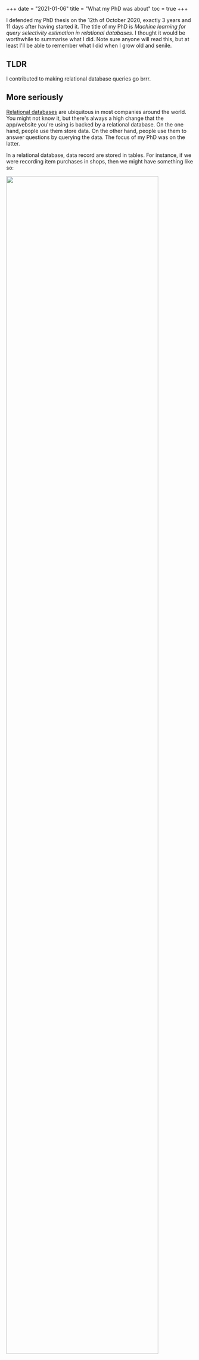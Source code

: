 +++
date = "2021-01-06"
title = "What my PhD was about"
toc = true
+++

I defended my PhD thesis on the 12th of October 2020, exactly 3 years and 11 days after having started it. The title of my PhD is *Machine learning for query selectivity estimation in relational databases*. I thought it would be worthwhile to summarise what I did. Note sure anyone will read this, but at least I'll be able to remember what I did when I grow old and senile.

## TLDR

I contributed to making relational database queries go brrr.

## More seriously

[Relational databases](https://www.wikiwand.com/en/Relational_database) are ubiquitous in most companies around the world. You might not know it, but there's always a high change that the app/website you're using is backed by a relational database. On the one hand, people use them store data. On the other hand, people use them to answer questions by querying the data. The focus of my PhD was on the latter.

In a relational database, data record are stored in tables. For instance, if we were recording item purchases in shops, then we might have something like so:

<p>
<img src="/img/blog/phd-about/relation.svg" width="90%">
</p>

Typically, relations are [normalised](https://www.wikiwand.com/en/Database_normalization). Essentially, this means that the data isn't stored in a single relation. The data is instead scattered across multiple relations. References are used to associates rows with each other. In the above case, we can split the relation into three so-called "dimension tables" and one "fact table".

<p>
<img src="/img/blog/phd-about/relations.svg" width="90%">
</p>

Normalisation has a lot of benefits, one of them being that it avoids redundancies. However, as I will try to make evident throughout this post, analysing data that is scattered across relations is a pain in the neck. Indeed, the tools that statisticians have at their disposal are typically made to process data that belongs to a single relation/entity. Of course, the data from the subrelations, can be joined back together, but this is a costly operation that is avoided at all cost in certain situations.

As I mentionned, the focus of my PhD was on the querying aspect of databases. Users issue queries to the database via an interrogation language, which in 99% of cases is some flavor of [SQL](https://www.wikiwand.com/fr/Structured_Query_Language). For example, the following query can be used to count the number of meatball purchases that were made by blond Swedes in Ikea stores:

```sql
SELECT COUNT(*)

-- Relations
FROM customers, shops, items, purchases

-- Joins
WHERE purchases.customer = customers.id
    AND purchases.shop = shops.id
    AND purchases.item = items.id

-- Filters
AND customers.nationality = 'Swedish'
    AND customers.hair = 'Blond'
    AND items.name = 'Meatballs'
    AND shops.name = 'Ikea'
```

Note that a lot of users also use [ORM](https://www.wikiwand.com/en/Object%E2%90%93relational_mapping)s, which translate logic that is written in a given object-oriented programming language into SQL. Also note that by user I'm not just referring to human brings that breath and go to the toilet; indeed a lot of database systems are typically interacted with via other computer systems that are controlled by more human-friendly interfaces. Anyway, what matters is that **databases are queried via a declarative language, namely SQL**. You tell the database *what* you want, but not *how* to retrieve it. The database will handle all the details for you and just spit our the result, which is wonderful when you think about it.

From an outside perspective, databases are simple: you query them and they produce a result. In fact, all the complexity of manipulating the data is delegated to the database. The database's goal is to take your SQL query and convert it into a sequence of steps that it will in order to answer the query. To be precise, the database is divided into different modules that handle different parts of this process. For instance, the *query compiler* is in charge of translating the SQL query into a sequence of instructions, whilst the *query executor* is responsible for running said instructions. Of course, all this has to happen as fast as possible in order to satisfy the user. Satisfation is typically defined via an [SLA](https://www.wikiwand.com/en/Service-level_agreement) when the database is managed by a cloud provider.

The query compiler outputs a *query execution plan* (QEP for short). A QEP is a sequence of operations that have to be executed by the query executor in order to answer the associated SQL query. A QEP is a tree, where each node is an operator (such as a `JOIN` or a `WHERE`). Each leaf node represents a relation (such as `customers`, `shops`, etc.). The problem is that there a lot of QEPs that can answer a given query. In other words, there are many different ways to organise a sequence of operations in order to answer the same SQL query. The goal, as you might expect, is to find the fastest QEP. Indeed, the running times of the QEPs can (widely) vary. For instance, the three following QEPs all answer the same query, they just arrange the necessary operations in a different order:

<p>
<img src="/img/blog/phd-about/plan_1.svg" width="90%">
</p>

<p>
<img src="/img/blog/phd-about/plan_2.svg" width="90%">
</p>

<p>
<img src="/img/blog/phd-about/plan_3.svg" width="90%">
</p>

What changed between each of the above QEPs is the order in which the relations are joined with each other. This might seem harmless to the unnitiated eye, but in practice it can make the different between making a query run in 1 second or 1 hour. To summarise:

1. A user issues an SQL query to a database.
2. Each query can be answered with many different query execution plans.
3. The query optimiser searches for the fastest execution plan.
4. The best plan is executed, the results are returned to the user.

The query optimiser searches for the best QEP by enumerating all the ones that are possible. The query optimiser is full of heuristics that it uses to discard candidates QEPs that it knows have no chance of being the best QEP. For instance, it only considers QEPs that "push-down" the `WHERE` as low as possible in the QEP. This process is called [logical optimisation](http://mlwiki.org/index.php/Logical_Query_Plan_Optimization). It's a low hanging fruit that is used in every serious query optimiser (for instance see bullet 4 of this [piece of documention](https://aws.amazon.com/fr/blogs/big-data/amazon-redshift-federated-query-best-practices-and-performance-considerations/) from Amazon Redshift, as well as the [Apache Calcite paper](https://arxiv.org/pdf/1802.10233.pdf)).

Once the query optimiser has enumerated a list of candidate QEPs, it has to pick the one which it thinks will perform best by determining the time they will take. The problem is that executing a QEP is the only way to determine the exact time said QEP will take. Alas, executing a QEP in order to determine its running time defeats the purpose of our endeavour. Indeed, we want to determine the best QEP *without* having to execute it. The only way to proceed is to guess the running time by analysing the structure of the QEP. This is called **cost modeling**.

## Cost modeling

The query optimiser delegates the task of determining the cost of a QEP to the cost model. In other words, the cost model is a submodule of the query optimisation module, as is shown in the following diagram which represents the lifetime of an SQL query.

<p>
<img src="/img/blog/phd-about/query_lifetime.svg" width="90%">
</p>

The cost model takes as input a QEP and attempts to determine its cost. Note that cost is a loose term. Essentially, its just a number that in an ideal world is strongly correlated with the running time. It doesn't matter to get it exactly right, what matters is to have a reliable way to rank QEPs according to their cost.

Due to the fact that a QEP is a tree of operators, its cost is the sum of the costs of its operators. An operator refers to an SQL statement, such as a `WHERE`, a `JOIN`, or even a `GROUP BY`. These statements are said to be *logical*, because they describe *what* happens to the data. In a QEP, *physical* operators are instead used. Indeed, a physical operator implements a concrete algorithm that can be executed in order to fulfill the associated logical operator. The textbook example is the `JOIN` statement, which can be implemented with [different algorithms](https://en.wikipedia.org/wiki/Category:Join_algorithms):

- Block nested loop
- Hash join
- Nested loop join
- Sort-merge join
- Symmetric hash join

Each algorithm has its pros and cons. Indeed, one algorithm might be faster than another, but it might also require more live memory. Therefore, in addition to picking the structure of the QEP, a query optimiser also has to decide which physical operators to use! In practice, a run-of-the-mill query with a half-dozen of relations can easily have thousands of candidate QEPs to consider.

Luckily, the cost of an operator can be determined in a straighforward fashion. Indeed, the cost of an algorithm is something that can be derived by looking at what it does and what of data structures it uses. For instance, the cost of a nested loop join is proportional to $m \times n$, where $m$ is the length of the left-hand side relation and $n$ is the length of the right-hand side relation. I say proportional because the true cost also has to incorporate the time it takes to process one row, the time it takes to read a page of data from the disk, the time it takes to transfer a chunk of data in case of a network transfer, etc. But these variables don't have too much impact; what matters most is that the cost is a function of $m$ and $n$.

This is where cost modeling breaks down. Although the *formula* for determining the cost of an operator is easy to determine, you still have to determine its input sizes. In the previous paragraph, the input sizes are $m$ and $n$. For instance, take a nested loop join between purchases and customers. Let's say that there $300,000$ purchases and $80,000$ customers. The estimated cost of the nested loop join is thus $300,000 \times 80,000 = 24$ billion. The latter is then some multiplied by some constants that determine how long it takes to process one row. What's important to understand is that it's easy to determine the cost of the join because the number of purchases and of customers are known. But what happens if, say, we're joining blond Swedish customers with meatball purchases?

First of all, we need to determine how many blond Swedes there are. We could do this by scanning the customers relation and count how many time we encounter people who are both blond and Swedish. This is the laziest approach and takes too much time in practice. Instead, we can collect figures that summarise the statistical distribution of the relation's attributes. More on this later.

Secondly, in our example, we need to determine how many purchases were made for meatballs. This requires joining the items and purchases relations, and then counting how rows have the `name` field set to `'Meatballs'`. Alas, we're now allowed to perform the join ourselves. Indeed, our goal is to determine the cost of the plan without being able to execute any part of it whatsoever! Hopefully you're started to get the hint: cost modeling is a hard problem.

The difficult part of cost modeling lies in determining the amount of rows that result from a filtering operation. For instance, we need to have some way of answering the question "how many customers are of Swedish nationality and have blond hair?" without scanning the data on-the-fly. We also need to be able to determine the amount of meatball purchases, even though the meatballs information is part of the items relation, not the purchases relation (damn you normalisation). The devil has many faces, and in this case has a name: selectivity estimation. It's essentially what I've been banging my head against for the past three years.

## Selectivity estimation

Selectivity estimation is the most important part of cost modeling. If you produce a correct selectivity, then your cost model will produce a correct cost, which in turn allows the query optimiser the pick the plan with the lowest cost. If the selectivity estimate is incorrect, then getting a correct cost estimated is doomed to failure, and picking the best plan boils down to luck.

<p>
<img src="/img/blog/phd-about/hierarchy.png" width="90%">
</p>

A lot of ink has been spilled over selectivity estimation. It all started with a seminal paper written by Patricia Selinger published in 1979: [*Access path selection in a relational database management system*](https://www2.cs.duke.edu/courses/compsci516/cps216/spring03/papers/selinger-etal-1979.pdf). The latter gives a formal description of what I've rambling on about until now. The paper proposes a simple way to perform selectivity estimation: histograms. The idea being to precompute histograms for each attribute in the database. In the case of discrete attributes, histograms are just counters. In order to determine how many blond Swedish customers there are, one simply has to look at the counters for hair and nationality.

Wait, what about correlations? The problem of having one histogram per attribute is that you don't take into account dependencies between attributes. Indeed, if your hair histogram tells you that there are 20% of blond people, and your nationality histogram tells you that there are 30% of Swedish people, how many blond Swedes do you think there are? In her paper, Patricia Selinger proposes to simply multiply both percentages: $0.2 \times 0.3 = 0.06$. In other words, she proposes to *assume independency*. This is formally known as the ["attribute value independence" assumption](http://www.vldb.org/conf/1997/P486.PDF), or AVI for short. As you might know, Swedish people tend to be blond. Therefore, assuming independence is wrong. As it might turn out, all the Swedish people in our database might be blond! In that case, the percentage of blond Swedes is equal to the percentage of Swedes, which is 30%, and is well above the 6% estimate.

How might we solve this? We could potentially build a two-dimensional histogram over the hair and nationality attributes. Sure, why not. But what if you have hundreds of attributes? The problem is that a histogram over $d$ dimensions takes an amount of space that grows exponentially with $d$. Anything over three dimensions becomes too cumbersome. If, say, you have $25$ dimensions, then you have to build ${25 \choose 3} = 2300$ histograms. We could limit the histograms to attribute we known are dependent with each other, but that's difficult in itself. In the previous example, we have some prior assumption about the dependency of nationality on hair. In general, we would like to have some generic method that applies to dependencies that aren't necessarily grounded in human knowledge.

Virtually all database systems have gone down the road of assuming total independence. In practice, making the AVI assumption means that you only have to build $d$ one-dimensional histograms, which is much less cumbersome. The historical tendency has been to ignore dependencies and instead focus on building a lightweight cost model. As it turns out, query optimisers [still get things right](https://db.in.tum.de/~leis/papers/lookingglass.pdf) most of the time. In fact, producing the correct selectivity estimation only matters in a very small number of cases. However, in those cases, getting the selectivity estimation right can make the difference between the query optimiser picking a slugish or a blazing fast QEP. In other words, the query optimiser might make a mistake once in a while, but that mistake might mean that the database is allocated of its resources to processing a long-running QEP, which will its overall performance. Cost modeling, and in particular selectivity estimation, is [still not a solved problem](https://www.vldb.org/pvldb/vol9/p204-leis.pdf). For instance, see this [PostgreSQL mailing list thread](https://www.postgresql.org/message-id/D0F6E707-701C-40C4-9F4B-D7D282AA0187@cybertec.at). As of 2020, a relatively high amount of research is still being poured into it.

## Selectivity estimation ≈ density estimation

As you might have picked up by now, selectivity estimation looks uncannily like density estimation. Density estimation is a sub-field of statistics that deals with answering probabilistic queries, such as:

- How many customers?
- How many Swedish customers?
- How many purchases from Ikea?
- How many purchases from Ikea for meatballs?
- How many Swedish customers who bought meatballs from Ikea?

The goal of density estimation is to produce a data structure that can answer all of the above queries in a timely and memory-efficient fashion. For instance, histograms can be seen as one of the simplest ways to perform density estimation. They have a low memory footprint, but they're not very accurate because they ignore dependencies between attributes.

A lot of density estimation have been proposed for the purpose of selectivity estimation over the years. A lot of histograms have been proposed, both for the one-dimensional cases (see [this](https://dl.acm.org/doi/10.1145/169725.169708), [this](https://dl.acm.org/doi/10.1145/2505515.2505756), and [this](https://dl.acm.org/doi/10.1145/2723372.2749438)) as well as multi-dimensional cases (see [this](https://www.cs.bu.edu/~gkollios/Papers/vldb090.pdf) and [this](http://www.vldb.org/conf/1997/P486.PDF)). There have also been some more esoteric proposals, such as [this one](https://www.academia.edu/35234190/Copula_based_module_for_selectivity_estimation_of_multidimensional_range_queries) which uses [copulas](https://www.wikiwand.com/en/Copula_(probability_theory)).

In recent years, due to the regain in interest in machine learning, a lot of sophisticated answers to the selectivity estimation problem have been proposed. These encompass classical machine learning (see [this](http://cs.brown.edu/people/makdere/papers/qperf-tr.pdf) and [this](https://dl.acm.org/doi/10.5555/2886444.2886453)), as well as deep learning (see [this](https://arxiv.org/pdf/1809.00677.pdf), [this](http://www.vldb.org/pvldb/vol12/p1044-dutt.pdf), and [this](https://arxiv.org/pdf/2002.06442.pdf) which are all papers that were published in last 2 years). All of these proposals have a lot of good ideas, but in my opinion they won't see the light of day in practice. The cold truth is that database systems, and in particular query optimisers, require extremely efficient methods. Machine learning is cute, but I don't see PostgreSQL suddenly switching its cost model when [it's been using plain and simple histograms since its inception](https://www.postgresql.org/docs/8.3/row-estimation-examples.html). This is especially true for deep learning, which as we all know isn't exactly grounded in efficiency.

In other words, the industry imposes a hard limit on what we're allowed to do. I've tried to summarise this in the following chart. Ideally, we want to be at the bottom-right. The problem is that we don't know about any selectivity estimation which makes the cut in terms of performance and can capture dependencies between multiple attributes across relations. Therefore, we have to make do with histograms, which are simple enough to be used in a high-performance cost model.

<p>
<img src="/img/blog/phd-about/complexity_vs_accuracy.svg" width="90%">
</p>

This performance aspect is something that I've always tried to keep in mind during my PhD. I spent the first 4 months powering through research papers in order to get a grasp of what had been proposed in the past. Surprisingly, I didn't find any of these methods being used in any existing database cost models. It didn't just seem to be because database systems are too old and haven't had the time to update themselves. Indeed, even new query optimisers such as that of [Facebook's Presto](https://prestosql.io/Presto_SQL_on_Everything.pdf) and [Apache Calcite](https://calcite.apache.org/) seem to be using histograms to estimate selectivities. To be quite frank, I believe that there's a disconnect between industry performance requirements and what researchers explore. Deep learning is trending, but what's point in researching it if it can't be used anyway? The North Star goal of my PhD was to keep things simple and usable in practice. I settled on using Bayesian networks because it *felt* to me that they were capable of ticking all the boxes.

## Conditional independence to the rescue

Let me recap with some light statistical notions to understand where Bayesian networks bring value:

- A relation is made of $p$ attributes ${X_1, \dots, X_p}$.
- Each attribute $X_i$ follows an unknown distribution $P(X_i)$.
- $P(X_i = x)$ gives us the probability of a predicate (e.g. `name = 'Ikea'`).
- $P(X_i)$ can be estimated, for example with a histogram.
- The distribution $P(X_i, X_j)$ captures interactions between $X_i$ and $X_j$ (e.g. `name = 'Ikea' AND nationality = 'Swedish'`.
- Memorising $P(X_1, \dots, X_p)$ takes $\prod_0^p |X_i|$ units of space.

The common practice in cost models is to assume independence between attributes. Let's assume ${X_1, \dots, X_p}$ are independent with each other:

- We thus have $P(X_1, \dots, X_p) = \prod_0^p P(X_i)$
- Memorising $P(X_1, \dots, X_p)$ now takes $\sum_0^p |X_i|$ units of space

We've compromised between accuracy and space. This is the attribute value independence} (AVI) assumption. On the one hand, we can assume a full dependence situation and store big histograms, on the other hand we can assume total independence and store lightweight histograms. As it turns out, we can strike somewhere in the middle by using [conditional independence](https://www.wikiwand.com/en/Conditional_independence). The latter is based on  Bayes' theorem:

$$P(A, B) = P(B \mid A) \times P(A)$$

For instance:

$$P(hair, country) = P(hair \mid country) \times P(country)$$

In other words, we can say that hair color is conditioned on the nationality attribute. In case of three variables $A$, $B$, and $C$, $A$ are $B$ are conditionally independent if $C$ determines both of them. In which case:

$$P(A, B, C) = P(A \mid C) \times P(B \mid C) \times P(C)$$

Conditional independence can save space without compromising on accuracy. Indeed, we don't need $P(A, B, C)$ because it contains too much information. We can instead make use of the fact that we know which attributes are independent on each other and store smaller conditional distributions. Of course, this isn't obvious if you're not accustomed with this kind of stuff. As my advisors use to tell me: "montre nous un exemple". Let's say you have the following relation:

| nationality | hair  | salary |
| ----------- | ----- | ------ |
| Swedish     | Blond | 42000  |
| Swedish     | Blond | 38000  |
| Swedish     | Blond | 43000  |
| Swedish     | Brown | 37000  |
| American    | Brown | 35000  |
| American    | Brown | 32000  |

Let's saying that we're looking build to a statistical summary of the attributes. We might want to use this statistical summary to look for the number of blond Swedes. The truth is:

$$P(\textcolor{royalblue}{Swedish}, \textcolor{goldenrod}{Blond}) = \frac{3}{6} = 0.5$$

By assuming total independence, we get:

$$P(\textcolor{royalblue}{Swedish}) = \frac{4}{6}$$
$$P(\textcolor{goldenrod}{Blond}) = \frac{3}{6}$$
$$P(\textcolor{royalblue}{Swedish}, \textcolor{goldenrod}{Blond}) = P(\textcolor{royalblue}{Swedish}) \times P(\textcolor{goldenrod}{Blond}) = 0.333$$

With conditional independence, we get:

$$P(\textcolor{goldenrod}{Blond} \mid \textcolor{royalblue}{Swedish}) = \frac{3}{4}$$

$$P(\textcolor{royalblue}{Swedish}, \textcolor{goldenrod}{Blond}) = P(\textcolor{goldenrod}{Blond} \mid \textcolor{royalblue}{Swedish}) \times P(\textcolor{royalblue}{Swedish}) = 0.5$$

Pretty cool, right? The $48,000 question is how do we make use of this for selectivity estimation? The answer is Bayesian networks.

## Bayesian networks

A Bayesian network is a method for organising conditional independences. A Bayesian network is a special kind of graphical model that can be used for different purposes. Mainly though, Bayesian networks can be used to make sense of a tabular dataset by arranging conditional independences in a topological fashion.

<p>
<img src="/img/blog/phd-about/bayesian_networks_hierarchy.svg" width="90%">
</p>

For example, the attributes from the previous relation can be arranged as so:

<p>
<img src="/img/blog/phd-about/bn_example.png" width="90%">
</p>

Each node corresponds to an attribute. Each edge indicates a conditional dependency. Each node is associated with a conditional probability distribution (CPD for short). In the above diagram, each CPD is a table because the attributes are discrete (the salary attribute got binned). The Bayesian network as a whole encodes the full joint distribution as so:

$$P(N, H, S) = P(N) \times P(H \mid N) \times P(S \mid N)$$

The Bayesian network can then be queried to answer probabilistic questions, such as the amount of blond Swedes who have a salary above 40k. To do so, the full joint distribution could be reconstructed by multiplying the conditional distributions with each other. That could work, but it would blow up the memory usage. Instead, inference algorithms that traverse the network one node at a time can be used. This is why Bayesian networks are useful: they compress the full joint distribution in a space-efficient manner.

The running time of an inference algorithm depends on the Bayesian network's structure. The structure also determines the quality of the factorisation. Finding the right structure is of the utmost importance if one is to use Bayesian networks for selectivity estimation. In my work, I focused on [Chow-Liu trees](https://www.wikiwand.com/en/Chow%E2%80%93Liu_tree). This allowed me to use inference algorithms that run in linear time with respect to the number of attributes. The major contribution of my PhD was to propose a method to build Chow-Liu trees that cover multiple relations.

<p>
<img src="/img/blog/phd-about/linked_bn.png" width="90%">
</p>

I don't want to go into any more detail because I would only be repeating what I've written in my research papers. I made a big effort to write these in a clear manner that isn't overloaded with formulas and abstractions. The two papers I wrote on Bayesian networks for selectivity estimation are:

- [An Approach Based on Bayesian Networks for Query Selectivity Estimation](https://link.springer.com/chapter/10.1007/978-3-030-18579-4_1)
- [Selectivity Estimation with Attribute Value Dependencies Using Linked Bayesian Networks](https://link.springer.com/chapter/10.1007/978-3-662-62386-2_6)

The takeaway from my research is that Bayesian networks seem to be a viable method to improve the histograms used in query optimiser cost models that are used nowadays. Their accuracy is not as high as more sophisticated methods, including deep learning. However, they offer a better tradeoff with respect to performance, and therefore are a more likely candidate.

## Conclusion

All in all my PhD was a worthwhile experience. Of course, there were ups and downs. I wasn't 100% happy with the research environment I was in, but that's another story. The PhD gave me the time to hone my skills and become a more knowledgeable data scientist. I'm not at all convinced that my work will be used in an industrial grade query optimiser, but I'm certain that I pursued the right research direction. Now I'm working at [Alan](https://alan.com/), with the intent of developing more business acumen, which in my opinion is a key aspect of becoming a great data scientist.

If I had to pick one highlight during my PhD, it would be that I got to go to Thailand for a conference!

<p>
<img src="/img/blog/phd-about/thailand_1.jpg" width="90%">
</p>

<p>
<img src="/img/blog/phd-about/thailand_2.jpg" width="90%">
</p>

<p>
<img src="/img/blog/phd-about/thailand_3.jpg" width="90%">
</p>
